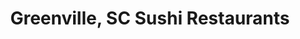 ---
layout: city
title: Greenville, SC Sushi Restaurants
permalink: /south-carolina/greenville/
stateAbbr: SC
stateName: South Carolina
cityName: Greenville
---